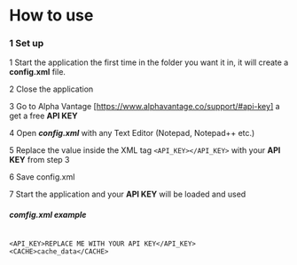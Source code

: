 # How to use

### 1 Set up
1 Start the application the first time in the folder you want it in, it will create a **config.xml** file.  

2 Close the application

3 Go to Alpha Vantage [https://www.alphavantage.co/support/#api-key] a get a free **API KEY**

4 Open ***config.xml*** with any Text Editor (Notepad, Notepad++ etc.)

5 Replace the value inside the XML tag `````<API_KEY></API_KEY>````` with your **API KEY** from step 3

6 Save config.xml 
 
7 Start the application and your **API KEY** will be loaded and used


##### comfig.xml example
```

<API_KEY>REPLACE ME WITH YOUR API KEY</API_KEY>
<CACHE>cache_data</CACHE>

```
